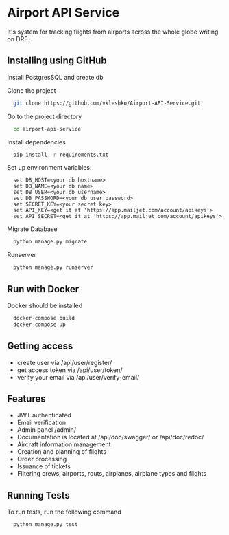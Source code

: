 
#  Airport API Service

It's system for tracking flights from airports across the whole globe writing on DRF.


## Installing using GitHub
Install PostgresSQL and create db

Clone the project

```bash
  git clone https://github.com/vkleshko/Airport-API-Service.git
```

Go to the project directory

```bash
  cd airport-api-service
```

Install dependencies

```bash
  pip install -r requirements.txt
```

Set up environment variables:

```
  set DB_HOST=<your db hostname>
  set DB_NAME=<your db name>
  set DB_USER=<your db username>
  set DB_PASSWORD=<your db user password>
  set SECRET_KEY=<your secret key>
  set API_KEY=<get it at 'https://app.mailjet.com/account/apikeys'>
  set API_SECRET=<get it at 'https://app.mailjet.com/account/apikeys'>
```

Migrate Database

```bash
  python manage.py migrate
```

Runserver

```bash
  python manage.py runserver
```

## Run with Docker
Docker should be installed

```bash
  docker-compose build
  docker-compose up
```

## Getting access

- create user via /api/user/register/
- get access token via /api/user/token/
- verify your email via /api/user/verify-email/


## Features

- JWT authenticated
- Email verification
- Admin panel /admin/
- Documentation is located at /api/doc/swagger/ or /api/doc/redoc/ 
- Aircraft information management
- Creation and planning of flights
- Order processing
- Issuance of tickets
- Filtering crews, airports, routs, airplanes, airplane types and flights


## Running Tests

To run tests, run the following command

```bash
  python manage.py test
```
